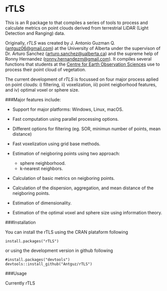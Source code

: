 # rTLS


This is an R package to that compiles a series of tools to process and calculate metrics on point clouds derived from terrestrial LiDAR (Light Detection and Ranging) data.

Originally, *rTLS* was created by J. Antonio Guzman Q. (<antguz06@gmail.com>) at the University of Alberta under the supervison of Dr. Arturo Sanchez (<arturo.sanchez@ualberta.ca>) and the supreme help of Ronny Hernandez (<ronny.hernandezm@gmail.com>). It compiles several functions that students at the [Centre for Earth Observation Sciences](https://www.ualberta.ca/faculties/centresinstitutes/centre-for-earth-observation-sciences) use to process their point cloud of vegetation.

The current development of *rTLS* is focussed on four major process aplied on point clouds: i) filtering, ii) voxelization, iii) point neigborhood features, and iv) optimal voxel or sphere size.

###Major features include:

* Support for major platforms: Windows, Linux, macOS.

* Fast computation using parallel processing options.

* Different options for filtering (eg. SOR, minimun number of points, mean distance)

* Fast voxelization using grid base methods.

* Estimation of neigboring points using two approach: 
    + sphere neighborhood. 
    + k-nearest neighbors.

* Calculation of basic metrics on neigboring points.

* Calculation of the dispersion, aggregation, and mean distance of the neigboring points.

* Estimation of dimensionality.

* Estimation of the optimal voxel and sphere size using information theory.


###Installation


You can install the rTLS using the CRAN plataform following

```{r}
install.packages("rTLS")
```

or using the development version in github following

```{r}
#install.packages("devtools")
devtools::install_github("Antguz/rTLS")
```

###Usage

Currently rTLS

